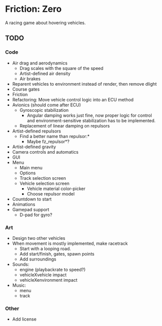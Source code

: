 Friction: Zero
==============

A racing game about hovering vehicles.


TODO
----

### Code

* Air drag and aerodynamics
  * Drag scales with the square of the speed
  * Artist-defined air density
  * Air brakes
* Reparent vehicles to environment instead of render, then remove dlight
* Course gates
* Friction
* Refactoring: Move vehicle control logic into an ECU method
* Avionics (should come after ECU)
  * Gyroscopic stabilization
    * Angular damping works just fine, now proper logic for control and
      environment-sensitive stabilization has to be implemented.
  * Replacement of linear damping on repulsors
* Artist-defined repulsors
  * Find a better name than repulsor:*
    * Maybe fz_repulsor*?
* Artist-defined gravity
* Camera controls and automatics
* GUI
* Menu
  * Main menu
  * Options
  * Track selection screen
  * Vehicle selection screen
    * Vehicle material color-picker
    * Choose repulsor model
* Countdown to start
* Animations
* Gamepad support
  * D-pad for gyro?


### Art

* Design two other vehicles
* When movement is mostly implemented, make racetrack
  * Start with a looping road.
  * Add start/finish, gates, spawn points
  * Add surroundings
* Sounds:
  * engine (playbackrate to speed?)
  * vehicleXvehicle impact
  * vehicleXenvironment impact
* Music:
  * menu
  * track


### Other

* Add license
